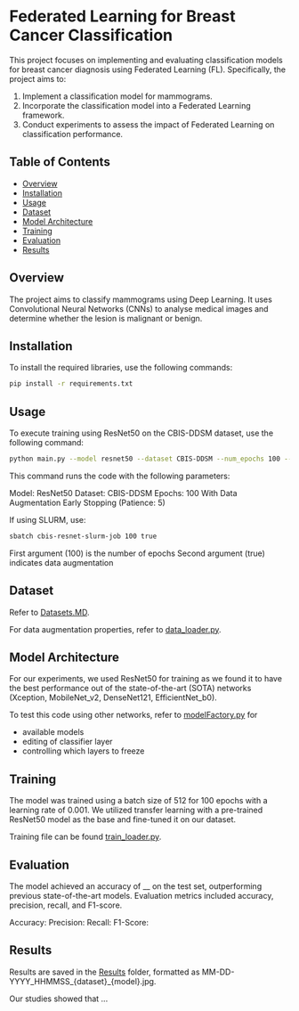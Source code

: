 # Federated Learning for Breast Cancer Classification

This project focuses on implementing and evaluating classification models for breast cancer diagnosis using Federated Learning (FL).
Specifically, the project aims to:
1) Implement a classification model for mammograms.
2) Incorporate the classification model into a Federated Learning framework.
3) Conduct experiments to assess the impact of Federated Learning on classification performance.

## Table of Contents

- [Overview](#overview)
- [Installation](#installation)
- [Usage](#usage)
- [Dataset](#dataset)
- [Model Architecture](#model-architecture)
- [Training](#training)
- [Evaluation](#evaluation)
- [Results](#results)

## Overview
The project aims to classify mammograms using Deep Learning. It uses Convolutional Neural Networks (CNNs) to analyse medical images and determine whether the lesion is malignant or benign.

## Installation
To install the required libraries, use the following commands:

```bash
pip install -r requirements.txt
```

## Usage
To execute training using ResNet50 on the CBIS-DDSM dataset, use the following command:

```bash
python main.py --model resnet50 --dataset CBIS-DDSM --num_epochs 100 --data_augment --early_stopping
```

This command runs the code with the following parameters:

Model: ResNet50
Dataset: CBIS-DDSM
Epochs: 100
With Data Augmentation
Early Stopping (Patience: 5)

If using SLURM, use:

```bash
sbatch cbis-resnet-slurm-job 100 true
```
First argument (100) is the number of epochs
Second argument (true) indicates data augmentation

## Dataset
Refer to [Datasets.MD](data/datasets.MD).

For data augmentation properties, refer to [data_loader.py](data_loading/data_loader.py).

## Model Architecture
For our experiments, we used ResNet50 for training as we found it to have the best performance out of the state-of-the-art (SOTA) networks (Xception, MobileNet_v2, DenseNet121, EfficientNet_b0).

To test this code using other networks, refer to [modelFactory.py](models/modelFactory.py) for
- available models
- editing of classifier layer
- controlling which layers to freeze

## Training
The model was trained using a batch size of 512 for 100 epochs with a learning rate of 0.001. We utilized transfer learning with a pre-trained ResNet50 model as the base and fine-tuned it on our dataset.

Training file can be found [train_loader.py](train/train_loader.py).


## Evaluation
The model achieved an accuracy of __ on the test set, outperforming previous state-of-the-art models. Evaluation metrics included accuracy, precision, recall, and F1-score.

Accuracy:
Precision:
Recall:
F1-Score:

## Results
Results are saved in the [Results](results) folder, formatted as MM-DD-YYYY_HHMMSS_{dataset}_{model}.jpg.

Our studies showed that ...